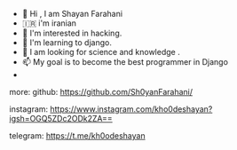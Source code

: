 
- 👋 Hi , I am Shayan Farahani
- 🇮🇷 i'm iranian
- 👀 I'm interested in hacking.
- 🌱 I'm learning to django.
- 💞️ I am looking for science and knowledge .
- 📫 My goal is to become the best programmer in Django
- 
more:
 github: https://github.com/Sh0yanFarahani/

 instagram: https://www.instagram.com/kho0deshayan?igsh=OGQ5ZDc2ODk2ZA==
 
 telegram: https://t.me/kh0odeshayan


